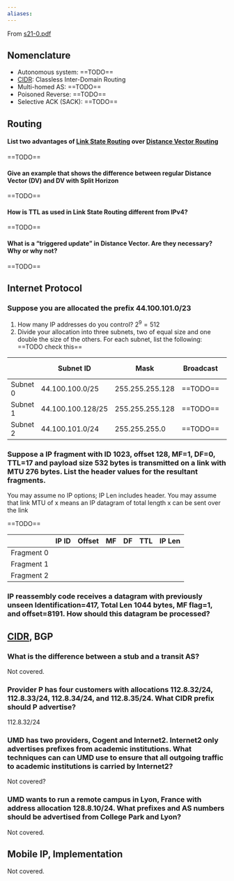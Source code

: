 ```yaml
---
aliases:
---
```

From [s21-0.pdf](Past%20Exams/s21-0.pdf)

## Nomenclature

- Autonomous system: ==TODO==
- [CIDR](../IP/CIDR.md): Classless Inter-Domain Routing
- Multi-homed AS: ==TODO==
- Poisoned Reverse: ==TODO==
- Selective ACK (SACK): ==TODO==

## Routing

#### List two advantages of [Link State Routing](../OSI%20layers/Network%20layer/Routing/Link%20State%20Routing.md) over [Distance Vector Routing](../OSI%20layers/Network%20layer/Routing/Distance%20Vector%20Routing.md)
==TODO==

#### Give an example that shows the difference between regular Distance Vector (DV) and DV with Split Horizon
==TODO==

#### How is TTL as used in Link State Routing different from IPv4?
==TODO==

#### What is a “triggered update” in Distance Vector. Are they necessary? Why or why not?
==TODO==

## Internet Protocol

### Suppose you are allocated the prefix 44.100.101.0/23
1. How many IP addresses do you control? $2^9 = 512$
2. Divide your allocation into three subnets, two of equal size and one double the size of the others. For each subnet, list the following:
==TODO check this==

|  | Subnet ID | Mask | Broadcast | # hosts | Lowest address | Highest address |
| ---- | ---- | ---- | ---- | ---- | ---- | ---- |
| Subnet 0 | 44.100.100.0/25 | 255.255.255.128 | ==TODO== | 128 | 44.100.100.0 | 44.100.100.127 |
| Subnet 1 | 44.100.100.128/25 | 255.255.255.128 | ==TODO== | 128 | 44.100.100.128 | 44.100.100.255 |
| Subnet 2 | 44.100.101.0/24 | 255.255.255.0 | ==TODO== | 256 | 44.100.101.0 | 44.100.101.255 |

### Suppose a IP fragment with ID 1023, offset 128, MF=1, DF=0, TTL=17 and payload size 532 bytes is transmitted on a link with MTU 276 bytes. List the header values for the resultant fragments.

You may assume no IP options; IP Len includes header. You may assume that link
MTU of x means an IP datagram of total length x can be sent over the link

==TODO==

|  | IP ID | Offset | MF | DF | TTL | IP Len |
| ---- | ---- | ---- | ---- | ---- | ---- | ---- |
| Fragment 0 |  |  |  |  |  |  |
| Fragment 1 |  |  |  |  |  |  |
| Fragment 2 |  |  |  |  |  |  |

### IP reassembly code receives a datagram with previously unseen Identification=417, Total Len 1044 bytes, MF flag=1, and offset=8191. How should this datagram be processed?

## [CIDR](../IP/CIDR.md), BGP

### What is the difference between a stub and a transit AS?
Not covered.

### Provider P has four customers with allocations 112.8.32/24, 112.8.33/24, 112.8.34/24, and 112.8.35/24. What CIDR prefix should P advertise?

112.8.32/24

### UMD has two providers, Cogent and Internet2. Internet2 only advertises prefixes from academic institutions. What techniques can can UMD use to ensure that all outgoing traffic to academic institutions is carried by Internet2?
Not covered?

### UMD wants to run a remote campus in Lyon, France with address allocation 128.8.10/24. What prefixes and AS numbers should be advertised from College Park and Lyon?
Not covered.

## Mobile IP, Implementation

Not covered.
